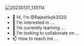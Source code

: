 ![20230131_135114](https://github.com/Rajeshkpk2020/Rajeshkpk2020/assets/140647430/01c69c1d-6c55-4506-9ad7-e24bb716d895)
- 👋 Hi, I’m @Rajeshkpk2020
- 👀 I’m interested in ...
- 🌱 I’m currently learning ...
- 💞️ I’m looking to collaborate on ...
- 📫 How to reach me ...

<!---
Rajeshkpk2020/Rajeshkpk2020 is a ✨ special ✨ repository because its `README.md` (this file) appears on your GitHub profile.
You can click the Preview link to take a look at your changes.
--->
